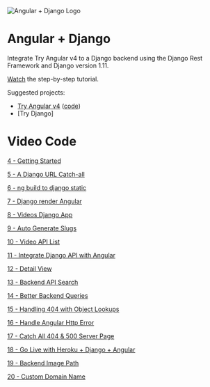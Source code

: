 ![Angular + Django Logo](https://cfe2-static.s3-us-west-2.amazonaws.com/media/projects/angular-django/images/share/angulardjango_share.png)
# Angular + Django
Integrate Try Angular v4 to a Django backend using the Django Rest Framework and Django version 1.11.

[Watch](https://www.codingforentrepreneurs.com/projects/angular-django/) the step-by-step tutorial. 

Suggested projects:
- [Try Angular v4](https://www.codingforentrepreneurs.com/projects/try-angular-v4/) ([code](https://github.com/codingforentrepreneurs/Try-Angular-v4))
- [Try Django]


# Video Code

[4 - Getting Started](../../tree/0e26377808a3e61e140ce59bdf624aa208fabc50)

[5 - A Django URL Catch-all](../../tree/1ece64fd904bd21dfa1dd677595dbc96820b5e09)

[6 - ng build to django static](../../tree/4bcb6442c15d916604c5b937a52083cea5b713bf)

[7 - Django render Angular](../../tree/1beefef3280bf53b213efba5c9fcaa2a8e3c994a)

[8 - Videos Django App](../../tree/faff17e7142b6dfd3d79a313423126ac6d5ba953)

[9 - Auto Generate Slugs](../../tree/8a28bb7ec1ef62a7f34e2d5bb4dc5c2ec7eac22a)

[10 - Video API List](../../tree/4cda055a4fbe555503d3151cd0132b469839e79f)

[11 - Integrate Django API with Angular](../../tree/2ac8e20bef4fa04d639be5a6f2da6ec6eb695e32)

[12 - Detail View](../../tree/37004da175ffb11243496516b9623b4995da7039)

[13 - Backend API Search](../../tree/699ff8da4b02e0665406016794b85230b52d51fd)

[14 - Better Backend Queries](../../tree/fa5852c10123dd8afeea7a28a025e65b2c3db11c)

[15 - Handling 404 with Object Lookups](../../tree/4da9c202ffe556db4002465d8585534f1461f07e)

[16 - Handle Angular Http Error](../../tree/feebca534dfde94a5b2f75b80696070c9cecc939)

[17 - Catch All 404 & 500 Server Page](../../tree/f5a7012a59d48da443caeb0555b3806d8e5de0b0)

[18 - Go Live with Heroku + Django + Angular](../../tree/9243cbe79cd4aad4092fa1bfe3e3f08c5a703bf7)

[19 - Backend Image Path](../../tree/514a8186f343776a43acbe4f538a473bad47e715)

[20 - Custom Domain Name](../../tree/850cb0d8eedecdfb8ddcc2d2928028c1707fa52a)